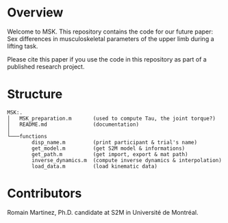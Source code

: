 # Overview
Welcome to MSK. This repository contains the code for our future paper: Sex differences in musculoskeletal parameters of the upper limb during a lifting task.

Please cite this paper if you use the code in this repository as part of a published research project.

# Structure
```
MSK:.
│   MSK_preparation.m       (used to compute Tau, the joint torque?)  
│   README.md               (documentation)  
│   
└───functions
        disp_name.m         (print participant & trial's name)  
        get_model.m         (get S2M model & informations)  
        get_path.m          (get import, export & mat path)  
        inverse_dynamics.m  (compute inverse dynamics & interpolation)  
        load_data.m         (load kinematic data)  
```

# Contributors
Romain Martinez, Ph.D. candidate at S2M in Université de Montréal.
